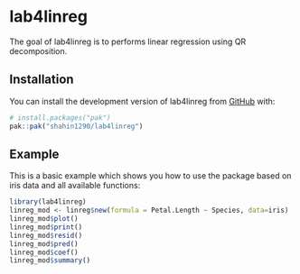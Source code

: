 
# lab4linreg

<!-- badges: start -->
<!-- badges: end -->

The goal of lab4linreg is to performs linear regression using QR decomposition.

## Installation

You can install the development version of lab4linreg from [GitHub](https://github.com/) with:

``` r
# install.packages("pak")
pak::pak("shahin1290/lab4linreg")
```

## Example

This is a basic example which shows you how to use the package based on iris 
data and all available functions:

``` r
library(lab4linreg)
linreg_mod <- linreg$new(formula = Petal.Length ~ Species, data=iris)
linreg_mod$plot()
linreg_mod$print()
linreg_mod$resid()
linreg_mod$pred()
linreg_mod$coef()
linreg_mod$summary()
```


